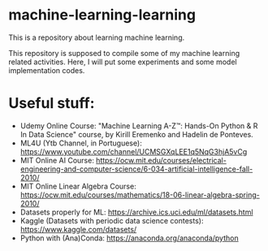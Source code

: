 # machine-learning-learning
This is a repository about learning machine learning.

This repository is supposed to compile some of my machine learning related activities. Here, I will put some experiments and some model implementation codes.

# Useful stuff:
- Udemy Online Course: "Machine Learning A-Z™: Hands-On Python & R In Data Science" course, by Kirill Eremenko and Hadelin de Ponteves.
- ML4U (Ytb Channel, in Portuguese): https://www.youtube.com/channel/UCMSGXqLEE1q5NqG3hjA5vCg
- MIT Online AI Course: https://ocw.mit.edu/courses/electrical-engineering-and-computer-science/6-034-artificial-intelligence-fall-2010/
- MIT Online Linear Algebra Course: https://ocw.mit.edu/courses/mathematics/18-06-linear-algebra-spring-2010/
- Datasets properly for ML: https://archive.ics.uci.edu/ml/datasets.html
- Kaggle (Datasets with periodic data science contests): https://www.kaggle.com/datasets/
- Python with (Ana)Conda: https://anaconda.org/anaconda/python